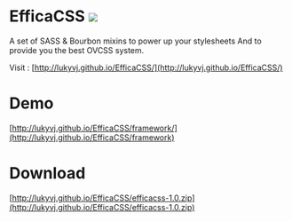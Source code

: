 EfficaCSS <img src="http://img.shields.io/badge/Version-O.1-blue.svg">
=========

A set of SASS &amp; Bourbon mixins to power up your stylesheets And to provide you the best OVCSS system.


Visit : [http://lukyvj.github.io/EfficaCSS/](http://lukyvj.github.io/EfficaCSS/)


# Demo 

[http://lukyvj.github.io/EfficaCSS/framework/](http://lukyvj.github.io/EfficaCSS/framework)

# Download

[http://lukyvj.github.io/EfficaCSS/efficacss-1.0.zip](http://lukyvj.github.io/EfficaCSS/efficacss-1.0.zip)
